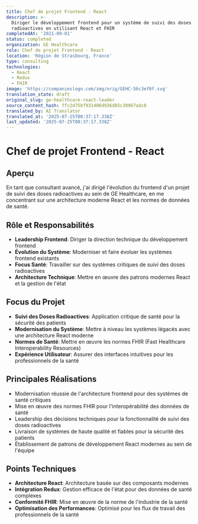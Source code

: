 ```yaml
---
title: Chef de projet Frontend - React
description: >-
  Diriger le développement frontend pour un système de suivi des doses
  radioactives en utilisant React et FHIR
completedAt: '2021-09-01'
status: completed
organization: GE Healthcare
role: Chef de projet Frontend - React
location: 'Région de Strasbourg, France'
type: consulting
technologies:
  - React
  - Redux
  - FHIR
image: 'https://companieslogo.com/img/orig/GEHC-56c3ef0f.svg'
translation_state: draft
original_slug: ge-healthcare-react-leader
source_content_hash: ffc2d75bf931406d936d85c30967adc0
translated_by: AI Translator
translated_at: '2025-07-25T00:37:17.338Z'
last_updated: '2025-07-25T00:37:17.338Z'
---
```


# Chef de projet Frontend - React

## Aperçu

En tant que consultant avancé, j'ai dirigé l'évolution du frontend d'un projet de suivi des doses radioactives au sein de GE Healthcare, en me concentrant sur une architecture moderne React et les normes de données de santé.

## Rôle et Responsabilités

- **Leadership Frontend**: Diriger la direction technique du développement frontend
- **Évolution du Système**: Moderniser et faire évoluer les systèmes frontend existants
- **Focus Santé**: Travailler sur des systèmes critiques de suivi des doses radioactives
- **Architecture Technique**: Mettre en œuvre des patrons modernes React et la gestion de l'état

## Focus du Projet

- **Suivi des Doses Radioactives**: Application critique de santé pour la sécurité des patients
- **Modernisation du Système**: Mettre à niveau les systèmes légacés avec une architecture React moderne
- **Normes de Santé**: Mettre en œuvre les normes FHIR (Fast Healthcare Interoperability Resources)
- **Expérience Utilisateur**: Assurer des interfaces intuitives pour les professionnels de la santé

## Principales Réalisations

- Modernisation réussie de l'architecture frontend pour des systèmes de santé critiques
- Mise en œuvre des normes FHIR pour l'interopérabilité des données de santé
- Leadership des décisions techniques pour la fonctionnalité de suivi des doses radioactives
- Livraison de systèmes de haute qualité et fiables pour la sécurité des patients
- Établissement de patrons de développement React modernes au sein de l'équipe

## Points Techniques

- **Architecture React**: Architecture basée sur des composants modernes
- **Intégration Redux**: Gestion efficace de l'état pour des données de santé complexes
- **Conformité FHIR**: Mise en œuvre de la norme de l'industrie de la santé
- **Optimisation des Performances**: Optimisé pour les flux de travail des professionnels de la santé
